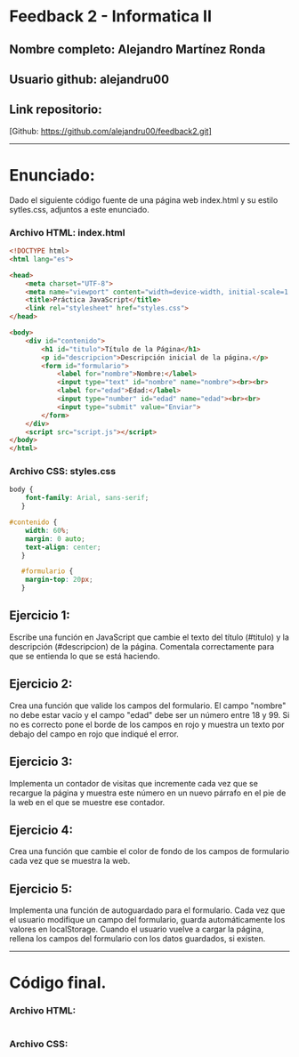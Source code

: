# Feedback 2 - Informatica II

## Nombre completo: Alejandro Martínez Ronda
## Usuario github: alejandru00
## Link repositorio:
[Github: https://github.com/alejandru00/feedback2.git]

------------------------------------------------

# Enunciado:

Dado el siguiente código fuente de una página web index.html y su estilo sytles.css, adjuntos a
este enunciado. 

### Archivo HTML: index.html
``` html
<!DOCTYPE html>
<html lang="es">

<head>
    <meta charset="UTF-8">
    <meta name="viewport" content="width=device-width, initial-scale=1.0">
    <title>Práctica JavaScript</title>
    <link rel="stylesheet" href="styles.css">
</head>

<body>
    <div id="contenido">
        <h1 id="titulo">Título de la Página</h1>
        <p id="descripcion">Descripción inicial de la página.</p>
        <form id="formulario">
            <label for="nombre">Nombre:</label>
            <input type="text" id="nombre" name="nombre"><br><br>
            <label for="edad">Edad:</label>
            <input type="number" id="edad" name="edad"><br><br>
            <input type="submit" value="Enviar">
        </form>
    </div>
    <script src="script.js"></script>
</body>
</html>
```

### Archivo CSS: styles.css
``` css
body {
    font-family: Arial, sans-serif;
   }

#contenido {
    width: 60%;
    margin: 0 auto;
    text-align: center;
   }

   #formulario {
    margin-top: 20px;
   }
```

## Ejercicio 1:
Escribe una función en JavaScript que cambie el texto del título (#titulo) y la descripción
(#descripcion) de la página. Comentala correctamente para que se entienda lo que se está
haciendo.

## Ejercicio 2:
Crea una función que valide los campos del formulario. El campo "nombre" no debe estar
vacío y el campo "edad" debe ser un número entre 18 y 99. Si no es correcto pone el borde de
los campos en rojo y muestra un texto por debajo del campo en rojo que indiqué el error.

## Ejercicio 3:
Implementa un contador de visitas que incremente cada vez que se recargue la página y
muestra este número en un nuevo párrafo en el pie de la web en el que se muestre ese
contador.

## Ejercicio 4:
Crea una función que cambie el color de fondo de los campos de formulario cada vez que se
muestra la web.

## Ejercicio 5:
Implementa una función de autoguardado para el formulario. Cada vez que el usuario modifique
un campo del formulario, guarda automáticamente los valores en localStorage. Cuando el
usuario vuelve a cargar la página, rellena los campos del formulario con los datos guardados, si
existen.

-----------------------------------------------------------------

# Código final.
### Archivo HTML:
``` html

```

### Archivo CSS:
``` css

```
